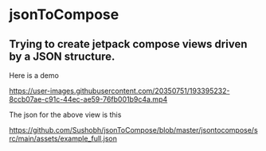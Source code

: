 # jsonToCompose

## Trying to create jetpack compose views driven by a  JSON structure.

Here is a demo

https://user-images.githubusercontent.com/20350751/193395232-8ccb07ae-c91c-44ec-ae59-76fb001b9c4a.mp4

The json for the above view is this

https://github.com/Sushobh/jsonToCompose/blob/master/jsontocompose/src/main/assets/example_full.json
